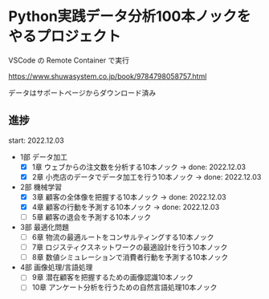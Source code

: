 # Python実践データ分析100本ノックをやるプロジェクト

VSCode の Remote Container で実行

https://www.shuwasystem.co.jp/book/9784798058757.html

データはサポートページからダウンロード済み

## 進捗

start: 2022.12.03

- 1部 データ加工
    - [x] 1章 ウェブからの注文数を分析する10本ノック → done: 2022.12.03
    - [x] 2章 小売店のデータでデータ加工を行う10本ノック → done: 2022.12.03
- 2部 機械学習
    - [x] 3章 顧客の全体像を把握する10本ノック → done: 2022.12.03
    - [x] 4章 顧客の行動を予測する10本ノック → done: 2022.12.03
    - [ ] 5章 顧客の退会を予測する10本ノック
- 3部 最適化問題
    - [ ] 6章 物流の最適ルートをコンサルティングする10本ノック
    - [ ] 7章 ロジスティクスネットワークの最適設計を行う10本ノック
    - [ ] 8章 数値シミュレーションで消費者行動を予測する10本ノック
- 4部 画像処理/言語処理
    - [ ] 9章 潜在顧客を把握するための画像認識10本ノック
    - [ ] 10章 アンケート分析を行うための自然言語処理10本ノック
